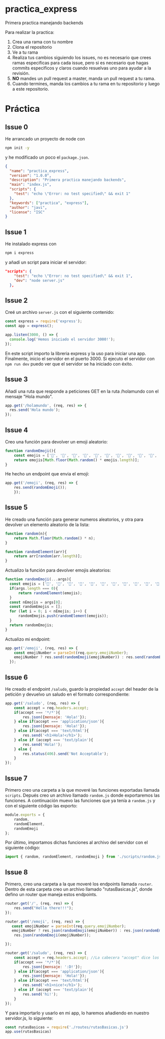 # practica_express
Primera practica manejando backends

Para realizar la practica:

1. Crea una rama con tu nombre
2. Clona el repositorio
3. Ve a tu rama
4. Realiza tus cambios siguiendo los issues, no es necesario que crees ramas especificas para cada issue, pero si es necesario que hagas commits especificos y claros cuando resuelvas uno para ayudar a la revisión.
5. **NO** mandes un pull request a master, manda un pull request a tu rama.
6. Cuando termines, manda los cambios a tu rama en tu repositorio y luego a este repositorio.

# Práctica

## Issue 0

He arrancado un proyecto de node con

```bash
npm init -y
```

 y he modificado un poco el `package.json`.

```json
{
  "name": "practica_express",
  "version": "1.0.0",
  "description": "Primera practica manejando backends",
  "main": "index.js",
  "scripts": {
    "test": "echo \"Error: no test specified\" && exit 1"
  },
  "keywords": ["practica", "express"],
  "author": "javi",
  "license": "ISC"
}
```

## Issue 1

He instalado express con 

```bash
npm i express
```

 y añadí un script para iniciar el servidor:

```json
"scripts": {
    "test": "echo \"Error: no test specified\" && exit 1",
    "dev": "node server.js"
  },
```

## Issue 2

Creé un archivo `server.js` con el siguiente contenido:

```JavaScript
const express = require('express');
const app = express();

app.listen(3000, () => {
  console.log('Hemos iniciado el servidor 3000!');
});
```

En este script importo la libreria express y la uso para iniciar una app. Finalmente, inicio el servidor en el puerto 3000.
Si ejecuto el servidor con `npm run dev` puedo ver que el servidor se ha iniciado con éxito.

## Issue 3

Añadí una ruta que responde a peticiones GET en la ruta /holamundo con el mensaje "Hola mundo".

```JavaScript
app.get('/holamundo', (req, res) => {
  res.send('Hola mundo');
});
```

## Issue 4

Creo una función para devolver un emoji aleatorio:

```JavaScript
function randomEmoji(){
    const emojis = ['🍇', '🍈', '🍉', '🍊', '🍋', '🍌', '🍍', '🍎', '🍏', '🍐', '🍑', '🍒', '🍓', '🥝', '🍅', '🥥', '🥑', '🍆', '🥔', '🥕']
    return emojis[Math.floor(Math.random() * emojis.length)];
}
```

He hecho un endpoint que envia el emoji:

```JavaScript
app.get('/emoji', (req, res) => {
    res.send(randomEmoji());
    });
```

## Issue 5

He creado una función para generar numeros aleatorios, y otra para devolver un elemento aleatorio de la lista:

```JavaScript
function random(n){
    return Math.floor(Math.random() * n);
}

function randomElement(arr){
    return arr[random(arr.length)];
}
```

Actualizo la función para devolver emojis aleatorios:

```JavaScript
function randomEmoji(...args){
  const emojis = ['🍇', '🍈', '🍉', '🍊', '🍋', '🍌', '🍍', '🍎', '🍏', '🍐', '🍑', '🍒', '🍓', '🥝', '🍅', '🥥', '🥑', '🍆', '🥔', '🥕']
  if(args.length === 0){
      return randomElement(emojis);
  }
  const nEmojis = args[0];
  const randomEmojis = [];
  for (let i = 0; i < nEmojis; i++) {
      randomEmojis.push(randomElement(emojis));
  }
  return randomEmojis;
}
```

Actualizo mi endpoint:

```JavaScript
app.get('/emoji', (req, res) => {
    const emojiNumber = parseInt(req.query.emojiNumber);
    emojiNumber ? res.send(randomEmoji(emojiNumber)) : res.send(randomEmoji());
  });
```

## Issue 6

He creado el endpoint `/saludo`, guardo la propiedad `accept` del header de la petición y devuelvo un saludo en el formato correspondiente:

```JavaScript
app.get('/saludo', (req, res) => {
    const accept = req.headers.accept;
    if(accept === '*/*'){
        res.json({mensaje: 'Hola!'});
    } else if(accept === 'application/json'){
        res.json({mensaje: 'Hola!'});
    } else if(accept === 'text/html'){
        res.send('<h1>Hola!</h1>');
    } else if (accept === 'text/plain'){
        res.send('Hola!');
    } else {
        res.status(406).send('Not Acceptable');
    }
});
```

## Issue 7

Primero creo una carpeta a la que moveré las funciones exportadas llamada `scripts`.
Depués creo un archivo llamado `random.js` donde exportaremos las funciones.
A continuación muevo las funciones que ya tenía a `random.js` y con el siguiente código las exporto:

```JavaScript
module.exports = {
    random,
    randomElement,
    randomEmoji
};
```

Por último, importamos dichas funciones al archivo del servidor con el siguiente código:

```JavaScript
import { random, randomElement, randomEmoji } from './scripts/random.js';
```

## Issue 8

Primero, creo una carpeta a la que moveré los endpoints llamada `router`.
Dentro de esta carpeta creo un archivo llamado "rutasBasicas.js", donde defino un router que maneja estos endpoints.

```JavaScript
router.get('/', (req, res) => {
    res.send("Hello there!!!");
});

router.get('/emoji', (req, res) => {
   const emojiNumber = parseInt(req.query.emojiNumber);
   emojiNumber ? res.json(randomEmoji(emojiNumber)) : res.json(randomEmoji(1))
    res.json(randomEmoji(emojiNumber));

});

router.get('/saludo', (req, res) => {
    const accept = req.headers.accept; //La cabecera "accept" dice los tipos de contenido que el cliente puede procesar.
    if(accept === '*/*'){
        res.json({mensaje: ':D!'});
    } else if(accept === 'application/json'){
        res.json({mensaje: 'Hola!'});
    } else if(accept === 'text/html'){
        res.send('<h1>nice!</h1>');
    } else if (accept === 'text/plain'){
        res.send('hi!');
    } 
});
```

Y para importarlo y usarlo en mi app, lo haremos añadiendo en nuestro servidor.js, lo siguiente:

```JavaScript
const rutasBasicas = require('./routes/rutasBasicas.js')
app.use(rutasBasicas)
```